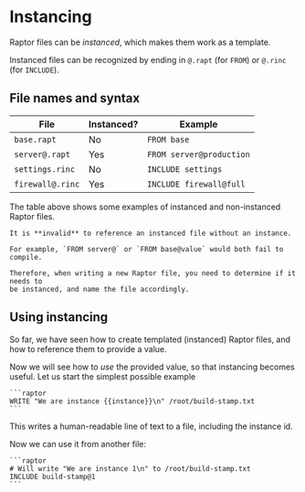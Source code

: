 # Instancing

Raptor files can be *instanced*, which makes them work as a template.

Instanced files can be recognized by ending in `@.rapt` (for `FROM`) or `@.rinc`
(for `INCLUDE`).

## File names and syntax

| File             | Instanced? | Example                  |
|------------------|------------|--------------------------|
| `base.rapt`      | No         | `FROM base`              |
| `server@.rapt`   | Yes        | `FROM server@production` |
| `settings.rinc`  | No         | `INCLUDE settings`       |
| `firewall@.rinc` | Yes        | `INCLUDE firewall@full`  |

The table above shows some examples of instanced and non-instanced Raptor files.

~~~admonish error title="Beware"
It is **invalid** to reference an instanced file without an instance.

For example, `FROM server@` or `FROM base@value` would both fail to compile.

Therefore, when writing a new Raptor file, you need to determine if it needs to
be instanced, and name the file accordingly.
~~~

## Using instancing

So far, we have seen how to create templated (instanced) Raptor files, and how
to reference them to provide a value.

Now we will see how to *use* the provided value, so that instancing becomes
useful. Let us start the simplest possible example

~~~admonish note title="build-stamp@.rinc"
```raptor
WRITE "We are instance {{instance}}\n" /root/build-stamp.txt
```
~~~

This writes a human-readable line of text to a file, including the instance id.

Now we can use it from another file:

~~~admonish note title="server.rapt"
```raptor
# Will write "We are instance 1\n" to /root/build-stamp.txt
INCLUDE build-stamp@1
```
~~~
